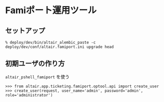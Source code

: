 Famiポート運用ツール
====================

セットアップ
------------

```
% deploy/dev/bin/altair_alembic_paste -c deploy/dev/conf/altair.famiport.ini upgrade head
```


初期ユーザの作り方
------------------

`altair_pshell_famiport` を使う

```
>>> from altair.app.ticketing.famiport.optool.api import create_user
>>> create_user(request, user_name='admin', password='admin', role='administrator')
```

